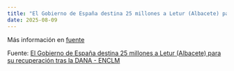 ```yaml
---
title: "El Gobierno de España destina 25 millones a Letur (Albacete) para su recuperación tras la DANA - ENCLM"
date: 2025-08-09
---
```


Más información en [fuente](https://news.google.com/rss/articles/CBMi8AFBVV95cUxQcmdIRzJEdFhXZDY5UU9nYUZMTF9lXzZ0cnRSdDVXMlRVR3JRRkd0SGxkVDdaT3plbFhSVGQwcUFwMVgzNFlVOHV4TGpqQTNYRXJMTXR3WTlwc0tDSG1WeUNNZmhuaFlZVlVIc0lTbzJCNXJuSWhOTnR0YWZmSElHR21qSDBxdGtVOFYzTm1BNzNCckVPRFV3MVRWMG9UdkEtemlnT0VQcS1vUjBILWgtZnYtSzI1OGlvOGI0anlPQ2R3Z2dGb3JOcC1vWmhLenBLd2VlaDlkOVFITzU3Mi1sc25nU2psX1RHZ2dzX1VzWHM?oc=5)

Fuente: [El Gobierno de España destina 25 millones a Letur (Albacete) para su recuperación tras la DANA - ENCLM](https://news.google.com/rss/articles/CBMi8AFBVV95cUxQcmdIRzJEdFhXZDY5UU9nYUZMTF9lXzZ0cnRSdDVXMlRVR3JRRkd0SGxkVDdaT3plbFhSVGQwcUFwMVgzNFlVOHV4TGpqQTNYRXJMTXR3WTlwc0tDSG1WeUNNZmhuaFlZVlVIc0lTbzJCNXJuSWhOTnR0YWZmSElHR21qSDBxdGtVOFYzTm1BNzNCckVPRFV3MVRWMG9UdkEtemlnT0VQcS1vUjBILWgtZnYtSzI1OGlvOGI0anlPQ2R3Z2dGb3JOcC1vWmhLenBLd2VlaDlkOVFITzU3Mi1sc25nU2psX1RHZ2dzX1VzWHM?oc=5)
